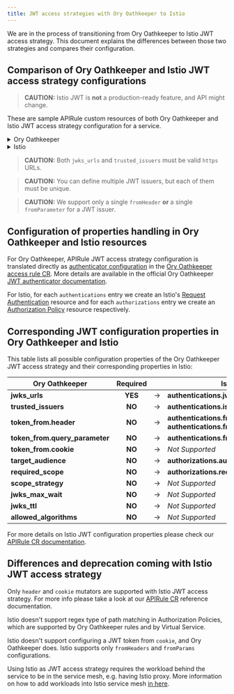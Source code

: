 ```yaml
---
title: JWT access strategies with Ory Oathkeeper to Istio
---
```


We are in the process of transitioning from Ory Oathkeeper to Istio JWT access strategy. This document explains the differences between those two strategies and compares their configuration.

## Comparison of Ory Oathkeeper and Istio JWT access strategy configurations

>**CAUTION:** Istio JWT is **not** a production-ready feature, and API might change.

These are sample APIRule custom resources of both Ory Oathkeeper and Istio JWT access strategy configuration for a service.

<div tabs name="api-rule">
  <details>
  <summary>
  Ory Oathkeeper
  </summary>

```yaml
apiVersion: gateway.kyma-project.io/v1beta1
kind: APIRule
metadata:
  name: service-secured
spec:
  gateway: kyma-system/kyma-gateway
  host: foo.bar
  service:
    name: foo-service
    namespace: foo-namespace
    port: 8080
  rules:
    - path: /.*
      methods: ["GET"]
      mutators: []
      accessStrategies:
        - handler: jwt
          config:
            trusted_issuers:
              - $ISSUER1
              - $ISSUER2
            jwks_urls:
              - $JWKS_URI1
              - $JWKS_URI2
```

  </details>
  <details>
  <summary>
  Istio
  </summary>

```yaml
apiVersion: gateway.kyma-project.io/v1beta1
kind: APIRule
metadata:
  name: service-secured
  namespace: $NAMESPACE
spec:
  gateway: kyma-system/kyma-gateway
  host: foo.bar
  service:
    name: foo-service
    namespace: foo-namespace
    port: 8080
  rules:
    - path: /.*
      methods: ["GET"]
      mutators: []
      accessStrategies:
        - handler: jwt
          config:
            authentications:
            - issuer: $ISSUER
              jwksUri: $JWKS_URI
              fromHeaders:
              - name: X-JWT-Assertion
                prefix: "Kyma "
            - issuer: $ISSUER2
              jwksUri: $JWKS_URI2
              fromParameters:
              - "jwt_token"
            authorizations:
            - requiredScopes: ["test"]
              audiences: ["example.com", "example.org"]
            - requiredScopes: ["read", "write"]
```

  </details>
</div>

>**CAUTION:** Both `jwks_urls` and `trusted_issuers` must be valid `https` URLs.

>**CAUTION:** You can define multiple JWT issuers, but each of them must be unique.

>**CAUTION:** We support only a single `fromHeader` **or** a single `fromParameter` for a JWT issuer.

## Configuration of properties handling in Ory Oathkeeper and Istio resources

For Ory Oathkeeper, APIRule JWT access strategy configuration is translated directly as [authenticator configuration](https://www.ory.sh/docs/oathkeeper/api-access-rules#handler-configuration) in the [Ory Oathkeeper access rule CR](https://www.ory.sh/docs/oathkeeper/api-access-rules). More details are available in the official Ory Oathkeeper [JWT authenticator documentation](https://www.ory.sh/docs/oathkeeper/pipeline/authn#jwt).

For Istio, for each `authentications` entry we create an Istio's [Request Authentication](https://istio.io/latest/docs/reference/config/security/request_authentication/) resource and for each `authorizations` entry we create an [Authorization Policy](https://istio.io/latest/docs/reference/config/security/authorization-policy/) resource respectively.

## Corresponding JWT configuration properties in Ory Oathkeeper and Istio

This table lists all possible configuration properties of the Ory Oathkeeper JWT access strategy and their corresponding properties in Istio:

| Ory Oathkeeper | Required | | Istio | Required |
|-|:-:|-|-|:-:|
| **jwks_urls** | **YES** | &rarr; | **authentications.jwksUri** | **YES** |
| **trusted_issuers** | **NO** | &rarr; | **authentications.issuer** | **YES** |
| **token_from.header** | **NO** | &rarr; | **authentications.fromHeaders.name**<br/>**authentications.fromHeaders.prefix** | **NO** |
| **token_from.query_parameter** | **NO** | &rarr; | **authentications.fromParams** | **NO** |
| **token_from.cookie** | **NO** | &rarr; | *Not Supported* | **-** |
| **target_audience** | **NO** | &rarr; | **authorizations.audiences** | **NO** |
| **required_scope** | **NO** | &rarr; | **authorizations.requiredScopes** | **NO** |
| **scope_strategy** | **NO** | &rarr; | *Not Supported* | **-** |
| **jwks_max_wait** | **NO** | &rarr; | *Not Supported* | **-** |
| **jwks_ttl** | **NO** | &rarr; | *Not Supported* | **-** |
| **allowed_algorithms** | **NO** | &rarr; | *Not Supported* | **-** |

For more details on Istio JWT configuration properties please check our [APIRule CR documentation](https://github.com/kyma-project/api-gateway/blob/main/docs/api-rule-cr.md#istio-jwt-configuration).

## Differences and deprecation coming with Istio JWT access strategy

Only `header` and `cookie` mutators are supported with Istio JWT access strategy. For more info please take a look at our [APIRule CR](https://github.com/kyma-project/api-gateway/blob/main/docs/api-rule-cr.md#mutators) reference documentation.

Istio doesn't support regex type of path matching in Authorization Policies, which are supported by Ory Oathkeeper rules and by Virtual Service.

Istio doesn't support configuring a JWT token from `cookie`, and Ory Oathkeeper does. Istio supports only `fromHeaders` and `fromParams` configurations.

Using Istio as JWT access strategy requires the workload behind the service to be in the service mesh, e.g. having Istio proxy. More information on how to add workloads into Istio service mesh [in here](https://istio.io/latest/docs/ops/common-problems/injection/).
